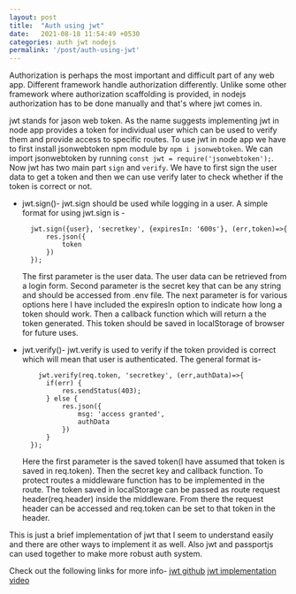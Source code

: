 ```yaml
---
layout: post
title:  "Auth using jwt"
date:   2021-08-18 11:54:49 +0530
categories: auth jwt nodejs
permalink: '/post/auth-using-jwt'
---
```


Authorization is perhaps the most important and difficult part of any web app. Different framework handle authorization differently. Unlike some other framework where authorization scaffolding is provided, in nodejs authorization has to be done manually and that's where jwt comes in.

jwt stands for jason web token. As the name suggests implementing jwt in node app provides a token for individual user which can be used to verify them and provide access to specific routes. To use jwt in node app we have to first install jsonwebtoken npm module by `npm i jsonwebtoken`. We can import jsonwebtoken by running `const jwt = require('jsonwebtoken');`. Now jwt has two main part `sign` and `verify`. We have to first sign the user data to get a token and then we can use verify later to check whether if the token is correct or not.

- jwt.sign()-
  jwt.sign should be used while logging in a user. A simple format for using jwt.sign is -
  ```
    jwt.sign({user}, 'secretkey', {expiresIn: '600s'}, (err,token)=>{
        res.json({
            token
        })
    });
  ```
  The first parameter is the user data. The user data can be retrieved from a login form. Second parameter is the secret key that can be any string and should be accessed from .env file. The next parameter is for various options here I have included the expiresIn option to indicate how long a token should work. Then a callback function which will return a the token generated. This token should be saved in localStorage of browser for future uses.

- jwt.verify()-
  jwt.verify is used to verify if the token provided is correct which will mean that user is authenticated. The general format is-
  ```
      jwt.verify(req.token, 'secretkey', (err,authData)=>{
        if(err) {
            res.sendStatus(403);
        } else {
            res.json({
                msg: 'access granted',
                authData
            })
        }
    });
  ```
  Here the first parameter is the saved token(I have assumed that token is saved in req.token). Then the secret key and callback function. To protect routes a middleware function has to be implemented in the route. The token saved in localStorage can be passed as route request header(req.header) inside the middleware. From there the request header can be accessed and req.token can be set to that token in the header.

This is just a brief implementation of jwt that I seem to understand easily and there are other ways to implement it  as well. Also jwt and passportjs can used together to make more robust auth system.

Check out the following links for more info-
[jwt github](https://github.com/auth0/node-jsonwebtoken)
[jwt implementation video](https://www.youtube.com/watch?v=7nafaH9SddU)